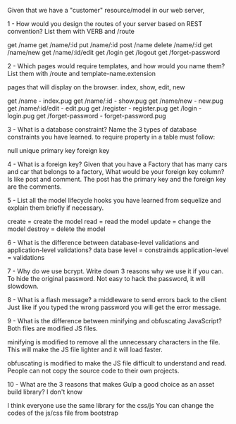 Given that we have a "customer" resource/model in our web server,

1 - How would you design the routes of your server based on REST convention? List them with VERB and /route

get /name
get /name/:id
put /name/:id
post /name
delete /name/:id
get /name/new
get /name/:id/edit
get /login
get /logout
get /forget-password



2 - Which pages would require templates, and how would you name them? List them with /route and template-name.extension

pages that will display on the browser.
index, show, edit, new

get /name - index.pug
get /name/:id - show.pug
get /name/new - new.pug
get /name/:id/edit - edit.pug
get /register - register.pug
get /login - login.pug
get /forget-password - forget-password.pug




3 - What is a database constraint? Name the 3 types of database constraints you have learned.
to
require property in a table must follow:

null
unique
primary key
foreign key

4 - What is a foreign key? Given that you have a Factory that has many cars and car that belongs to a factory, What would be your foreign key column?
Is like post and comment.
The post has the primary key and the foreign key are the comments.


5 - List all the model lifecycle hooks you have learned from sequelize and explain them briefly if necessary.

create = create the model
read = read the model
update = change the model
destroy = delete the model

6 - What is the difference between database-level validations and application-level validations?
data base level = constrainds
application-level = validations

7 - Why do we use bcrypt. Write down 3 reasons why we use it if you can.
To hide the original password.
Not easy to hack the password, it will slowdown.


8 - What is a flash message?
a middleware to send errors back to the client
Just like if you typed the wrong password you will get the error message.

9 - What is the difference between minifying and obfuscating JavaScript?
Both files are modified JS files.

minifying is modified to remove all the unnecessary characters in the file. This will make the JS file lighter and it will load faster.

obfuscating is modified to make the JS file difficult to understand and read. People can not copy the source code to their own projects.


10 - What are the 3 reasons that makes Gulp a good choice as an asset build library?
I don't know


I think everyone use the same library for the css/js
You can change the codes of the js/css file from bootstrap

